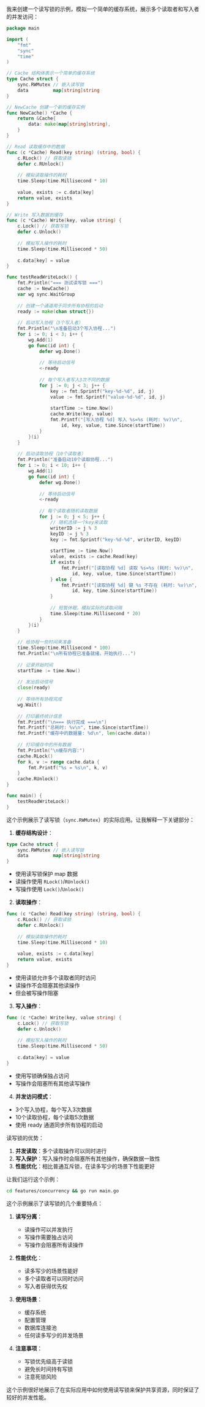 我来创建一个读写锁的示例，模拟一个简单的缓存系统，展示多个读取者和写入者的并发访问：

```go
package main

import (
	"fmt"
	"sync"
	"time"
)

// Cache 结构体表示一个简单的缓存系统
type Cache struct {
	sync.RWMutex // 嵌入读写锁
	data         map[string]string
}

// NewCache 创建一个新的缓存实例
func NewCache() *Cache {
	return &Cache{
		data: make(map[string]string),
	}
}

// Read 读取缓存中的数据
func (c *Cache) Read(key string) (string, bool) {
	c.RLock() // 获取读锁
	defer c.RUnlock()
	
	// 模拟读取操作的耗时
	time.Sleep(time.Millisecond * 10)
	
	value, exists := c.data[key]
	return value, exists
}

// Write 写入数据到缓存
func (c *Cache) Write(key, value string) {
	c.Lock() // 获取写锁
	defer c.Unlock()
	
	// 模拟写入操作的耗时
	time.Sleep(time.Millisecond * 50)
	
	c.data[key] = value
}

func testReadWriteLock() {
	fmt.Println("=== 测试读写锁 ===")
	cache := NewCache()
	var wg sync.WaitGroup
	
	// 创建一个通道用于同步所有协程的启动
	ready := make(chan struct{})
	
	// 启动写入协程（3个写入者）
	fmt.Println("\n准备启动3个写入协程...")
	for i := 0; i < 3; i++ {
		wg.Add(1)
		go func(id int) {
			defer wg.Done()
			
			// 等待启动信号
			<-ready
			
			// 每个写入者写入3次不同的数据
			for j := 0; j < 3; j++ {
				key := fmt.Sprintf("key-%d-%d", id, j)
				value := fmt.Sprintf("value-%d-%d", id, j)
				
				startTime := time.Now()
				cache.Write(key, value)
				fmt.Printf("[写入协程 %d] 写入 %s=%s (耗时: %v)\n",
					id, key, value, time.Since(startTime))
			}
		}(i)
	}
	
	// 启动读取协程（10个读取者）
	fmt.Println("准备启动10个读取协程...")
	for i := 0; i < 10; i++ {
		wg.Add(1)
		go func(id int) {
			defer wg.Done()
			
			// 等待启动信号
			<-ready
			
			// 每个读取者随机读取数据
			for j := 0; j < 5; j++ {
				// 随机选择一个key来读取
				writerID := j % 3
				keyID := j % 3
				key := fmt.Sprintf("key-%d-%d", writerID, keyID)
				
				startTime := time.Now()
				value, exists := cache.Read(key)
				if exists {
					fmt.Printf("[读取协程 %d] 读取 %s=%s (耗时: %v)\n",
						id, key, value, time.Since(startTime))
				} else {
					fmt.Printf("[读取协程 %d] 键 %s 不存在 (耗时: %v)\n",
						id, key, time.Since(startTime))
				}
				
				// 短暂休眠，模拟实际的读取间隔
				time.Sleep(time.Millisecond * 20)
			}
		}(i)
	}
	
	// 给协程一些时间来准备
	time.Sleep(time.Millisecond * 100)
	fmt.Println("\n所有协程已准备就绪，开始执行...")
	
	// 记录开始时间
	startTime := time.Now()
	
	// 发出启动信号
	close(ready)
	
	// 等待所有协程完成
	wg.Wait()
	
	// 打印最终统计信息
	fmt.Printf("\n=== 执行完成 ===\n")
	fmt.Printf("总耗时: %v\n", time.Since(startTime))
	fmt.Printf("缓存中的数据量: %d\n", len(cache.data))
	
	// 打印缓存中的所有数据
	fmt.Println("\n缓存内容:")
	cache.RLock()
	for k, v := range cache.data {
		fmt.Printf("%s = %s\n", k, v)
	}
	cache.RUnlock()
}

func main() {
	testReadWriteLock()
}
```
这个示例展示了读写锁（`sync.RWMutex`）的实际应用。让我解释一下关键部分：

1. **缓存结构设计**：
```go
type Cache struct {
    sync.RWMutex // 嵌入读写锁
    data         map[string]string
}
```
- 使用读写锁保护 map 数据
- 读操作使用 `RLock()`/`RUnlock()`
- 写操作使用 `Lock()`/`Unlock()`

2. **读取操作**：
```go
func (c *Cache) Read(key string) (string, bool) {
    c.RLock() // 获取读锁
    defer c.RUnlock()
    
    // 模拟读取操作的耗时
    time.Sleep(time.Millisecond * 10)
    
    value, exists := c.data[key]
    return value, exists
}
```
- 使用读锁允许多个读取者同时访问
- 读操作不会阻塞其他读操作
- 但会被写操作阻塞

3. **写入操作**：
```go
func (c *Cache) Write(key, value string) {
    c.Lock() // 获取写锁
    defer c.Unlock()
    
    // 模拟写入操作的耗时
    time.Sleep(time.Millisecond * 50)
    
    c.data[key] = value
}
```
- 使用写锁确保独占访问
- 写操作会阻塞所有其他读写操作

4. **并发访问模式**：
- 3个写入协程，每个写入3次数据
- 10个读取协程，每个读取5次数据
- 使用 ready 通道同步所有协程的启动

读写锁的优势：
1. **并发读取**：多个读取操作可以同时进行
2. **写入保护**：写入操作时会阻塞所有其他操作，确保数据一致性
3. **性能优化**：相比普通互斥锁，在读多写少的场景下性能更好

让我们运行这个示例：

```bash
cd features/concurrency && go run main.go
```
这个示例展示了读写锁的几个重要特点：

1. **读写分离**：
   - 读操作可以并发执行
   - 写操作需要独占访问
   - 写操作会阻塞所有读操作

2. **性能优化**：
   - 读多写少的场景性能好
   - 多个读取者可以同时访问
   - 写入者获得优先权

3. **使用场景**：
   - 缓存系统
   - 配置管理
   - 数据库连接池
   - 任何读多写少的并发场景

4. **注意事项**：
   - 写锁优先级高于读锁
   - 避免长时间持有写锁
   - 注意死锁风险

这个示例很好地展示了在实际应用中如何使用读写锁来保护共享资源，同时保证了较好的并发性能。
